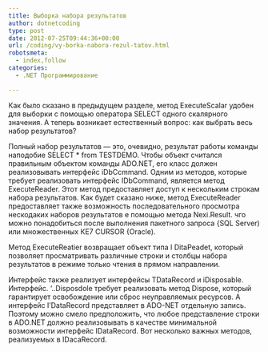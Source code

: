 ```yaml
---
title: Выборка набора результатов
author: dotnetcoding
type: post
date: 2012-07-25T09:44:36+00:00
url: /coding/vy-borka-nabora-rezul-tatov.html
robotsmeta:
  - index,follow
categories:
  - .NET Программирование

---
```

Как было сказано в предыдущем разделе, метод ExecuteScalar удобен для выборки с помощью оператора SELECT одного скалярного значения. А теперь возникает естественный вопрос: как выбрать весь набор результатов?
  
<!--more-->


  
Полный набор результатов — это, очевидно, результат работы команды наподобие SELECT * from TESTDEMO. Чтобы объект считался правильным объектом команды ADO.NET, его класс должен реализовывать интерфейс iDbCcmmand. Одним из методов, которые требует реализовать интерфейс IDbCommand, является метод ExecuteReader. Этот метод предоставляет доступ к нескольким строкам набора результатов. Как будет сказано ниже, метод ExecuteReader предоставляет также возможность последовательного просмотра нескодаких наборов результатов е помощью метода Nexi.Result. чго можно понадобиться после выполнения пакетного запроса {SQL Server) или множественных КЕ7 CURSOR {Oracle).

Метод ExecuteReatier возвращает объект типа I DitaPeadet, который позволяет просматривать различные строки и столбцы набора результатов в режиме только чтения в прямом направлении.
  
Интерфейс также реализует интерфейсы TDataRecord и iDisposable. Интерфейс. &#8216;..Disposdole требует реализовать метод Dispose, который гарантирует освобождение или сброс неуправляемых ресурсов. А интерфейс I&#8217;DataRecord представляет в ADO-NET отдельную запись. Поэтому можно смело предположить, что любое представление строки в ADO.NET должно реализовывать в качестве минимальной возможности интерфейс IDataRecord. Вот несколько важных методов, реализуемых в IDacaRecord.